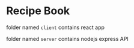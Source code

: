 # Recipe Book

folder named `client` contains react app 

folder named `server` contains nodejs express API